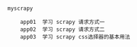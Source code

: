 #
    myscrapy 
        
        app01  学习 scrapy 请求方式一
        app02  学习 scrapy 请求方式二
        app03  学习 scrapy css选择器的基本用法
        